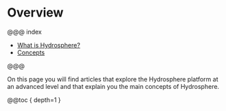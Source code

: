 
# Overview 

@@@ index

* [What is Hydrosphere?](what-hydrosphere.md)
* [Concepts](concepts.md)

@@@

On this page you will find articles that explore the Hydrosphere platform at an advanced level and that explain you the main concepts of Hydrosphere. 

@@toc { depth=1 }
